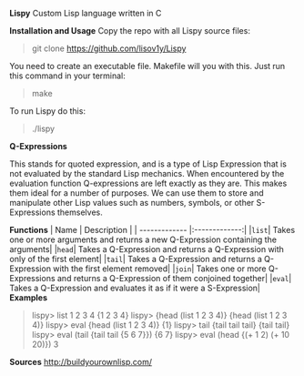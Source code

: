 **Lispy**
Custom Lisp language written in C

**Installation and Usage**
Copy the repo with all Lispy source files:
> git clone https://github.com/lisov1y/Lispy

You need to create an executable file. Makefile will you with this. Just run this command in your terminal:
> make

To run Lispy do this:
> ./lispy

**Q-Expressions**

This stands for quoted expression, and is a type of Lisp Expression that is not evaluated by the standard Lisp mechanics. When encountered by the evaluation function Q-expressions are left exactly as they are. This makes them ideal for a number of purposes. We can use them to store and manipulate other Lisp values such as numbers, symbols, or other S-Expressions themselves.

**Functions**
| Name        | Description           |
| ------------- |:-------------:|
|`list`| Takes one or more arguments and returns a new Q-Expression containing the arguments|
|`head`| Takes a Q-Expression and returns a Q-Expression with only of the first element|
|`tail`| Takes a Q-Expression and returns a Q-Expression with the first element removed|
|`join`| Takes one or more Q-Expressions and returns a Q-Expression of them conjoined together|
|`eval`| Takes a Q-Expression and evaluates it as if it were a S-Expression|
**Examples**
>lispy> list 1 2 3 4
{1 2 3 4}
lispy> {head (list 1 2 3 4)}
{head (list 1 2 3 4)}
lispy> eval {head (list 1 2 3 4)}
{1}
lispy> tail {tail tail tail}
{tail tail}
lispy> eval (tail {tail tail {5 6 7}})
{6 7}
lispy> eval (head {(+ 1 2) (+ 10 20)})
3

**Sources**
http://buildyourownlisp.com/
